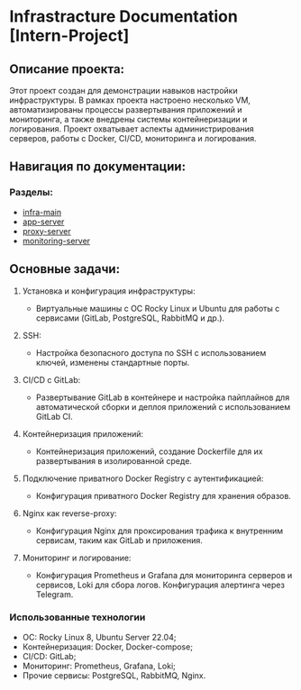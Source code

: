 # Infrastracture Documentation [Intern-Project]

## Описание проекта:
Этот проект создан для демонстрации навыков настройки инфраструктуры. В рамках проекта настроено несколько VM, автоматизированы процессы развертывания приложений и мониторинга, а также внедрены системы контейнеризации и логирования. Проект охватывает аспекты администрирования серверов, работы с Docker, CI/CD, мониторинга и логирования.

## Навигация по документации:
### Разделы:
- [infra-main](infra-main/index.md)
- [app-server](app-server/index.md)
- [proxy-server](proxy-server/index.md)
- [monitoring-server](monitoring-server/index.md)

## Основные задачи:
1. Установка и конфигурация инфраструктуры:
   - Виртуальные машины с ОС Rocky Linux и Ubuntu для работы с сервисами (GitLab, PostgreSQL, RabbitMQ и др.).

2. SSH:
   - Настройка безопасного доступа по SSH с использованием ключей, изменены стандартные порты.

3. CI/CD с GitLab:
   - Развертывание GitLab в контейнере и настройка пайплайнов для автоматической сборки и деплоя приложений с использованием GitLab CI.

4. Контейнеризация приложений:
   - Контейнеризация приложений, создание Dockerfile для их развертывания в изолированной среде.

5. Подключение приватного Docker Registry с аутентификацией:
   - Конфигурация приватного Docker Registry для хранения образов.

6. Nginx как reverse-proxy:
   - Конфигурация Nginx для проксирования трафика к внутренним сервисам, таким как GitLab и приложения.

7. Мониторинг и логирование:
   - Конфигурация Prometheus и Grafana для мониторинга серверов и сервисов, Loki для сбора логов. Конфигурация алертинга через Telegram.

### Использованные технологии
- ОС: Rocky Linux 8, Ubuntu Server 22.04;
- Контейнеризация: Docker, Docker-compose;
- CI/CD: GitLab;
- Мониторинг: Prometheus, Grafana, Loki;
- Прочие сервисы: PostgreSQL, RabbitMQ, Nginx.
